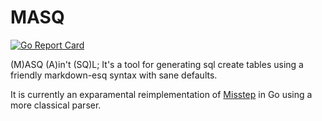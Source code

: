 # MASQ
[![Go Report Card](https://goreportcard.com/badge/github.com/donatj/masq)](https://goreportcard.com/report/github.com/donatj/masq)

(M)ASQ (A)in't (SQ)L; It's a tool for generating sql create tables using a friendly markdown-esq syntax with sane defaults.

It is currently an exparamental reimplementation of [Misstep](https://github.com/donatj/misstep) in Go using a more classical parser.
